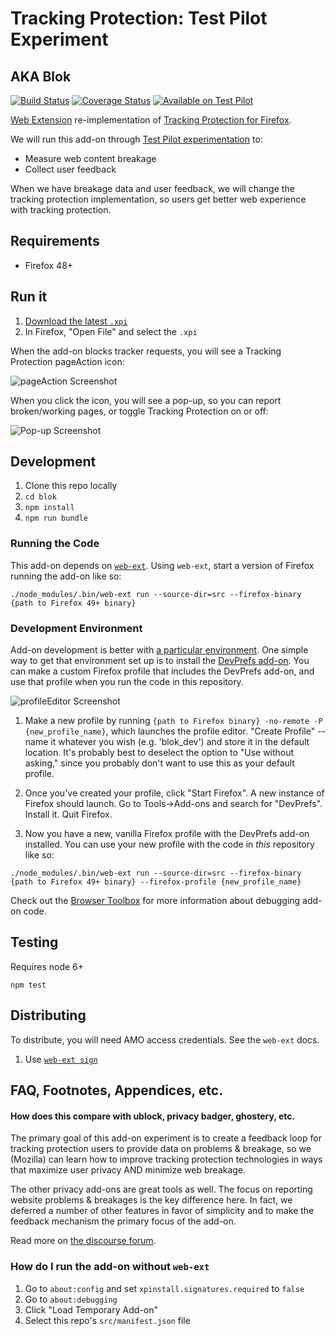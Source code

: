 # Tracking Protection: Test Pilot Experiment
## AKA Blok

[![Build Status](https://travis-ci.org/mozilla/blok.svg?branch=master)](https://travis-ci.org/mozilla/blok)
[![Coverage
Status](https://coveralls.io/repos/github/mozilla/blok/badge.svg)](https://coveralls.io/github/mozilla/blok)
[![Available on Test Pilot](https://img.shields.io/badge/available_on-Test_Pilot-0996F8.svg)](https://testpilot.firefox.com/experiments/tracking-protection)

[Web Extension](https://developer.mozilla.org/en-US/Add-ons/WebExtensions/) re-implementation of [Tracking Protection for Firefox](https://support.mozilla.org/en-US/kb/tracking-protection-pbm).

We will run this add-on through [Test Pilot experimentation](https://testpilot.firefox.com/experiments) to:

* Measure web content breakage
* Collect user feedback

When we have breakage data and user feedback, we will change the tracking protection implementation, so users get better web experience with tracking protection.


## Requirements

* Firefox 48+


## Run it

1. [Download the latest `.xpi`](https://github.com/mozilla/blok/tree/master/web-ext-artifacts)
2. In Firefox, "Open File" and select the `.xpi`

When the add-on blocks tracker requests, you will see a Tracking Protection pageAction icon:

![pageAction Screenshot](docs/page-action-screenshot.png)

When you click the icon, you will see a pop-up, so you can report
broken/working pages, or toggle Tracking Protection on or off:

![Pop-up Screenshot](docs/pop-up-screenshot.png)


## Development

1. Clone this repo locally
2. `cd blok`
3. `npm install`
4. `npm run bundle`

### Running the Code

This add-on depends on [`web-ext`](https://developer.mozilla.org/en-US/Add-ons/WebExtensions/Getting_started_with_web-ext). Using `web-ext`, start a version of Firefox running the add-on like so:

`./node_modules/.bin/web-ext run --source-dir=src --firefox-binary {path to Firefox 49+ binary}`

### Development Environment

Add-on development is better with [a particular  environment](https://developer.mozilla.org/en-US/Add-ons/Setting_up_extension_development_environment). One simple way to get that environment set up is to install the [DevPrefs add-on](https://addons.mozilla.org/en-US/firefox/addon/devprefs/). You can make a custom Firefox profile that includes the DevPrefs add-on, and use that profile when you run the code in this repository. 

![profileEditor Screenshot](docs/profile-editor-screenshot.png)

1. Make a new profile by running `{path to Firefox binary} -no-remote -P {new_profile_name}`, which launches the profile editor. "Create Profile" -- name it whatever you wish (e.g. 'blok_dev') and store it in the default location. It's probably best to deselect the option to "Use without asking," since you probably don't want to use this as your default profile.

2. Once you've created your profile, click "Start Firefox". A new instance of Firefox should launch. Go to Tools->Add-ons and search for "DevPrefs". Install it. Quit Firefox.

3. Now you have a new, vanilla Firefox profile with the DevPrefs add-on installed. You can use your new profile with the code in _this_ repository like so:

`./node_modules/.bin/web-ext run --source-dir=src --firefox-binary {path to Firefox 49+ binary} --firefox-profile {new_profile_name}`

Check out the [Browser Toolbox](https://developer.mozilla.org/en-US/docs/Tools/Browser_Toolbox) for more information about debugging add-on code.

## Testing

Requires node 6+

`npm test`

## Distributing

To distribute, you will need AMO access credentials. See the `web-ext` docs.

1. Use [`web-ext
   sign`](https://developer.mozilla.org/en-US/Add-ons/WebExtensions/web-ext_command_reference#web-ext_sign)

## FAQ, Footnotes, Appendices, etc.
#### How does this compare with ublock, privacy badger, ghostery, etc.
The primary goal of this add-on experiment is to create a feedback loop for
tracking protection users to provide data on problems & breakage, so we
(Mozilla) can learn how to improve tracking protection technologies in ways
that maximize user privacy AND minimize web breakage.

The other privacy add-ons are great tools as well. The focus on reporting
website problems & breakages is the key difference here. In fact, we deferred a
number of other features in favor of simplicity and to make the feedback
mechanism the primary focus of the add-on.

Read more on [the discourse forum](https://discourse.mozilla-community.org/c/test-pilot/tracking-protection).

### How do I run the add-on without `web-ext`

1. Go to `about:config` and set `xpinstall.signatures.required` to `false`
2. Go to `about:debugging`
3. Click "Load Temporary Add-on"
4. Select this repo's `src/manifest.json` file
